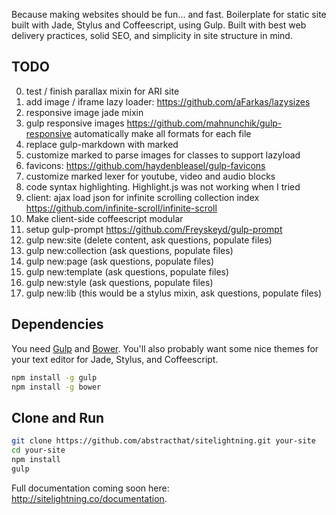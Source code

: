 Because making websites should be fun... and fast. Boilerplate for static site built with Jade, Stylus and Coffeescript, using Gulp. Built with best web delivery practices, solid SEO, and simplicity in site structure in mind.

## TODO
0. test / finish parallax mixin for ARI site
0. add image / iframe lazy loader: https://github.com/aFarkas/lazysizes 
0. responsive image jade mixin
0. gulp responsive images https://github.com/mahnunchik/gulp-responsive automatically make all formats for each file
0. replace gulp-markdown with marked
0. customize marked to parse images for classes to support lazyload
0. favicons: https://github.com/haydenbleasel/gulp-favicons
0. customize marked lexer for youtube, video and audio blocks
0. code syntax highlighting. Highlight.js was not working when I tried
0. client: ajax load json for infinite scrolling collection index https://github.com/infinite-scroll/infinite-scroll
0. Make client-side coffeescript modular
0. setup gulp-prompt https://github.com/Freyskeyd/gulp-prompt
0. gulp new:site (delete content, ask questions, populate files)
0. gulp new:collection (ask questions, populate files)
0. gulp new:page (ask questions, populate files)
0. gulp new:template (ask questions, populate files)
0. gulp new:style (ask questions, populate files)
0. gulp new:lib (this would be a stylus mixin, ask questions, populate files)

## Dependencies
You need [Gulp](http://gulpjs.com/) and [Bower](http://bower.io/). You'll also probably want some nice themes for your text editor for Jade, Stylus, and Coffeescript.

```bash
npm install -g gulp
npm install -g bower
```

## Clone and Run

```bash
git clone https://github.com/abstracthat/sitelightning.git your-site
cd your-site
npm install
gulp
```

Full documentation coming soon here: http://sitelightning.co/documentation.
